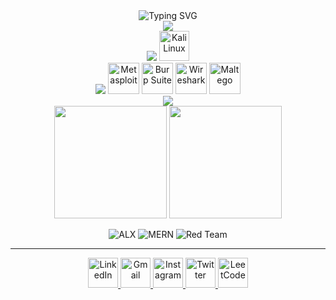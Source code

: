 <div align="center">
  <img src="https://readme-typing-svg.herokuapp.com?font=Fira+Code&size=32&duration=2800&pause=2000&color=A9FEF7&center=true&vCenter=true&width=940&lines=Hey!+It's+Dennis+Muriithi;Cybersecurity+Enthusiast;Red+Team+Specialist;Welcome+to+my+GitHub+Profile!" alt="Typing SVG" />
</div>

<!--
<div align="center">
  <img src="https://user-images.githubusercontent.com/74038190/213910845-af37a709-8995-40d6-be59-724526e3c3d7.gif" alt="Coding Animation" width="600"/>
</div>
-->


<div align="center">
  <img src="https://skillicons.dev/icons?i=html,c,cpp,python,javascript,bash" />
</div>


<div align="center">
  <img src="https://skillicons.dev/icons?i=android,ubuntu,debian,arch,linux" />
  <img src="https://github.com/tandpfun/skill-icons/raw/main/icons/Kali-Dark.svg" width="48" height="48" alt="Kali Linux" />
</div>

<div align="center">

  <!-- skillicons.dev section -->
  <img src="https://skillicons.dev/icons?i=bash,powershell,linux" />

  <!-- Custom hacking tools -->
  <img src="https://upload.wikimedia.org/wikipedia/commons/5/5c/Logo_of_Metasploit.svg" alt="Metasploit" width="50" />
  <img src="https://assets.streamlinehq.com/image/private/w_60,h_60/f_auto/v1/icons/logos/burpsuite-w3f4g0vh9opupo2g5ek92.png" alt="Burp Suite" width="50" />
  <img src="https://upload.wikimedia.org/wikipedia/commons/e/e0/Wireshark_Logo.svg" alt="Wireshark" width="50" />
  <img src="https://upload.wikimedia.org/wikipedia/commons/8/8a/Maltego_Logo.svg" alt="Maltego" width="50" />

</div>



<div align="center">
  <img src="https://skillicons.dev/icons?i=react,nextjs,tailwind,bootstrap,nodejs,express,django,mongodb,mysql,firebase,git,github,vscode,docker" />
</div>


<div align="center">
  <img height="180em" src="https://github-readme-stats.vercel.app/api?username=initials101&show_icons=true&theme=tokyonight&hide_border=true&count_private=true&include_all_commits=true"/>
  <img height="180em" src="https://github-readme-stats.vercel.app/api/top-langs/?username=initials101&layout=compact&theme=tokyonight&hide_border=true&langs_count=8"/>
</div>




<div align="center">

![ALX](https://img.shields.io/badge/ALX-Software_Engineering-FF6B6B?style=for-the-badge&logo=graduation-cap&logoColor=white)
![MERN](https://img.shields.io/badge/Full_Stack-MERN_Development-4ECDC4?style=for-the-badge&logo=stack-overflow&logoColor=white)
![Red Team](https://img.shields.io/badge/Red_Team-Specialist-DC143C?style=for-the-badge&logo=security&logoColor=white)

</div>

---


<div align="center">
  <a href="https://www.linkedin.com/in/initials101/" target="_blank">
    <img src="https://raw.githubusercontent.com/maurodesouza/profile-readme-generator/master/src/assets/icons/social/linkedin/default.svg" width="48" height="48" alt="LinkedIn" />
  </a>
  <a href="mailto:muriithidennis340@gmail.com" target="_blank">
    <img src="https://raw.githubusercontent.com/maurodesouza/profile-readme-generator/master/src/assets/icons/social/gmail/default.svg" width="48" height="48" alt="Gmail" />
  </a>
  <a href="https://www.instagram.com/initials101/" target="_blank">
    <img src="https://raw.githubusercontent.com/maurodesouza/profile-readme-generator/master/src/assets/icons/social/instagram/default.svg" width="48" height="48" alt="Instagram" />
  </a>
  <a href="https://x.com/initials101" target="_blank">
    <img src="https://raw.githubusercontent.com/maurodesouza/profile-readme-generator/master/src/assets/icons/social/twitter/default.svg" width="48" height="48" alt="Twitter" />
  </a>
  <a href="https://www.leetcode.com/initials101" target="_blank">
    <img src="https://raw.githubusercontent.com/rahuldkjain/github-profile-readme-generator/master/src/images/icons/Social/leet-code.svg" width="48" height="48" alt="LeetCode" />
  </a>
</div>

